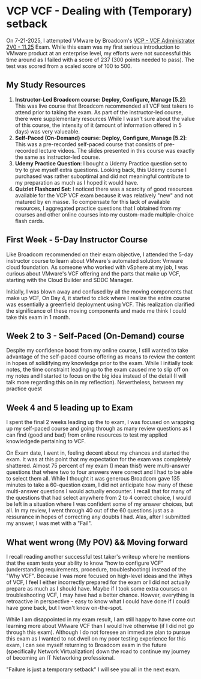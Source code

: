 # VCP VCF - Dealing with (Temporary) setback #

On 7-21-2025, I attempted VMware by Broadcom's [VCP - VCF Administrator 2V0 - 11.25](https://docs.broadcom.com/doc/vcp-vvf-arch-3) Exam. While this exam was my first serious introduction to VMware product at an enterprise level, my efforts were not successful this time around as I failed with a score of 237 (300 points needed to pass). The test was scored from a scaled score of 100 to 500.

## My Study Resources ##
1. **Instructor-Led Broadcom course: Deploy, Configure, Manage [5.2]**: This was live course that Broadcom recommended all VCF test takers to attend prior to taking the exam. As part of the instructor-led course, there were supplementary resources  While I wasn't sure about the value of this course, the intensity of it (amount of information offered in 5 days) was very valueable.
2. **Self-Paced (On-Demand) course: Deploy, Configure, Manage [5.2]**: This was a pre-recorded self-paced course that consists of pre-recorded lecture videos. The slides presented in this course was exactly the same as instructor-led course.
3. **Udemy Practice Question**: I bought a Udemy Practice question set to try to give myself extra questions. Looking back, this Udemy course I purchased was rather suboptimal and did not meaningful contribute to my preparation as much as I hoped it would have.
4. **Quizlet Flashcard Set**: I noticed there was a scarcity of good resources available for the VCP VCF exam because it was relatively "new" and not matured by en masse. To compensate for this lack of available resources, I aggregated practice questions that I obtained from my courses and other online courses into my custom-made multiple-choice flash cards.

## First Week - 5-Day Instructor Course ## 
Like Broadcom recommended on their exam objective, I attended the 5-day instructor course to learn about VMware's automated solution: Vmware cloud foundation. As someone who worked with vSphere at my job, I was curious about VMware's VCF offering and the parts that make up VCF, starting with the Cloud Builder and SDDC Manager.

Initially, I was blown away and confused by all the moving components that make up VCF, On Day 4, it started to click where I realize the entire course was essentially a greenfield deployment using VCF. This realization clarified the significance of these moving components and made me think I could take this exam in 1 month. 

## Week 2 to 3 - Self-Paced (On-Demand) course ##
Despite my confidence boost from my online course, I still wanted to take advantage of the self-paced course offering as means to review the content in hopes of solidifying my knowledge prior to the exam. While I initially took notes, the time constraint leading up to the exam caused me to slip off on my notes and I started to focus on the big idea instead of the detail (I will talk more regarding this on in my reflection). Nevertheless, between my practice quest

## Week 4 and 5 leading up to Exam ##
I spent the final 2 weeks leading up the to exam, I was focused on wrapping up my self-paced course and going through as many review questions as I can find (good and bad) from online resources to test my applied knowledgede pertaining to VCF.

On Exam date, I went in, feeling decent about my chances and started the exam. It was at this point that my expectation for the exam was completely shattered. Almost 75 percent of my exam (I mean this!) were multi-answer questions that where two to four answers were correct and I had to be able to select them all. While I thought it was generous Broadcom gave 135 minutes to take a 60-question exam, I did not anticipate how many of these multi-answer questions I would actually encounter. I recall that for many of the questions that had select anywhere from 2 to 4 correct choice, I would be left in a situation where I was confident some of my answer choices, but all. In my review, I went through 40 out of the 60 questions just as a ressurance in hopes of correcting any doubts I had. Alas, after I submitted my answer, I was met with a "Fail". 

## What went wrong (My POV) && Moving forward ##
I recall reading another successful test taker's writeup where he mentions that the exam tests your ability to know "how to configure VCF" (understanding requirements, procedure, troubleshooting) instead of the "Why VCF". Because I was more focused on high-level ideas and the Whys of VCF, I feel I either incorrectly prepared for the exam or I did not actually prepare as much as I should have. Maybe if I took some extra courses on troubleshooting VCF, I may have had a better chance. Howver, everything is retroactive in perspective - easy to know what I could have done if I could have gone back, but I won't know on-the-spot. 

While I am disappointed in my exam result, I am still happy to have come out learning more about VMware VCF than I would hve otherwise (if I did not go through this exam). Although I do not foresee an immediate plan to pursue this exam as I wanted to not dwell on my poor testing experience for this exam, I can see myself returning to Broadcom exam in the future (specifically Network Virtualization) down the road to continue my journey of becoming an IT Networking professional.

"Failure is just a temporary setback" I will see you all in the next exam.

